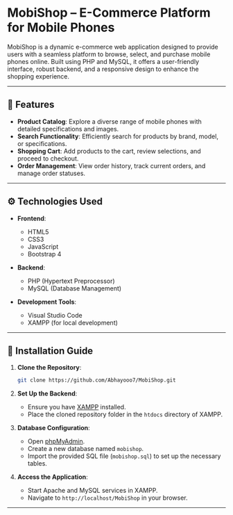 # MobiShop – E-Commerce Platform for Mobile Phones

MobiShop is a dynamic e-commerce web application designed to provide users with a seamless platform to browse, select, and purchase mobile phones online. Built using PHP and MySQL, it offers a user-friendly interface, robust backend, and a responsive design to enhance the shopping experience.

---

## 📌 Features

* **Product Catalog**: Explore a diverse range of mobile phones with detailed specifications and images.
* **Search Functionality**: Efficiently search for products by brand, model, or specifications.
* **Shopping Cart**: Add products to the cart, review selections, and proceed to checkout.
* **Order Management**: View order history, track current orders, and manage order statuses.

---

## ⚙️ Technologies Used

* **Frontend**:

  * HTML5
  * CSS3
  * JavaScript
  * Bootstrap 4

* **Backend**:

  * PHP (Hypertext Preprocessor)
  * MySQL (Database Management)

* **Development Tools**:

  * Visual Studio Code
  * XAMPP (for local development)

---

## 🚀 Installation Guide

1. **Clone the Repository**:

   ```bash
   git clone https://github.com/Abhayooo7/MobiShop.git
   ```

2. **Set Up the Backend**:

   * Ensure you have [XAMPP](https://www.apachefriends.org/index.html) installed.
   * Place the cloned repository folder in the `htdocs` directory of XAMPP.

3. **Database Configuration**:

   * Open [phpMyAdmin](http://localhost/phpmyadmin/).
   * Create a new database named `mobishop`.
   * Import the provided SQL file (`mobishop.sql`) to set up the necessary tables.

4. **Access the Application**:

   * Start Apache and MySQL services in XAMPP.
   * Navigate to `http://localhost/MobiShop` in your browser.

---
